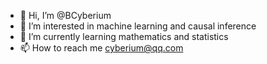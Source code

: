 - 👋 Hi, I’m @BCyberium
- 👀 I’m interested in machine learning and causal inference
- 🌱 I’m currently learning mathematics and statistics
- 📫 How to reach me cyberium@qq.com

<!---
BCyberium/BCyberium is a ✨ special ✨ repository because its `README.md` (this file) appears on your GitHub profile.
You can click the Preview link to take a look at your changes.
--->
